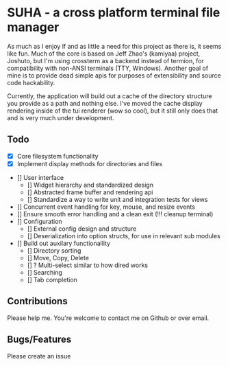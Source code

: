 # SUHA - a cross platform terminal file manager

As much as I enjoy lf and as little a need for this project as there is, it seems like fun.
Much of the core is based on Jeff Zhao's (kamiyaa) project, Joshuto, but I'm using crossterm
as a backend instead of termion, for compatibility with non-ANSI terminals (TTY, Windows).
Another goal of mine is to provide dead simple apis for purposes of extensibility and source
code hackability.

Currently, the application will build out a cache of the directory structure you provide as a path
and nothing else.  I've moved the cache display rendering inside of the tui renderer (wow so cool),
but it still only does that and is very much under development.

## Todo

- [x] Core filesystem functionality 
- [x] Implement display methods for directories and files
- [] User interface
  - [] Widget hierarchy and standardized design
  - [] Abstracted frame buffer and rendering api
  - [] Standardize a way to write unit and integration tests for views
- [] Concurrent event handling for key, mouse, and resize events
- [] Ensure smooth error handling and a clean exit (!!! cleanup terminal)
- [] Configuration
  - [] External config design and structure 
  - [] Deserialization into option structs, for use in relevant sub modules
- [] Build out auxilary functionallity
  - [] Directory sorting
  - [] Move, Copy, Delete
  - [] ? Multi-select similar to how dired works 
  - [] Searching
  - [] Tab completion

## Contributions

Please help me.  You're welcome to contact me on Github or over email.

## Bugs/Features

Please create an issue

